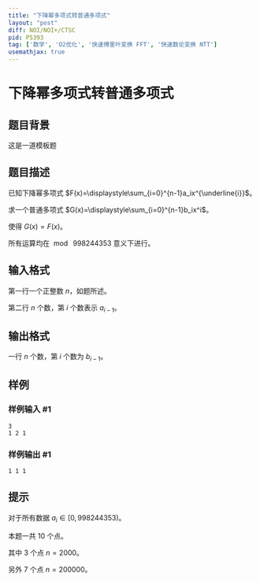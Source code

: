 ```yaml
---
title: "下降幂多项式转普通多项式"
layout: "post"
diff: NOI/NOI+/CTSC
pid: P5393
tag: ['数学', 'O2优化', '快速傅里叶变换 FFT', '快速数论变换 NTT']
usemathjax: true
---
```


# 下降幂多项式转普通多项式
## 题目背景

这是一道模板题

## 题目描述

已知下降幂多项式 $F(x)=\displaystyle\sum_{i=0}^{n-1}a_ix^{\underline{i}}$。

求一个普通多项式 $G(x)=\displaystyle\sum_{i=0}^{n-1}b_ix^i$。

使得 $G(x)=F(x)$。

所有运算均在 $\bmod\ 998244353$ 意义下进行。
## 输入格式

第一行一个正整数 $n$，如题所述。

第二行 $n$ 个数，第 $i$ 个数表示 $a_{i-1}$。
## 输出格式

一行 $n$ 个数，第 $i$ 个数为 $b_{i-1}$。
## 样例

### 样例输入 #1
```
3
1 2 1
```
### 样例输出 #1
```
1 1 1
```
## 提示

对于所有数据 $a_i\in\lbrack0,998244353)$。

本题一共 $10$ 个点。

其中 $3$ 个点 $n=2000$。

另外 $7$ 个点 $n=200000$。
